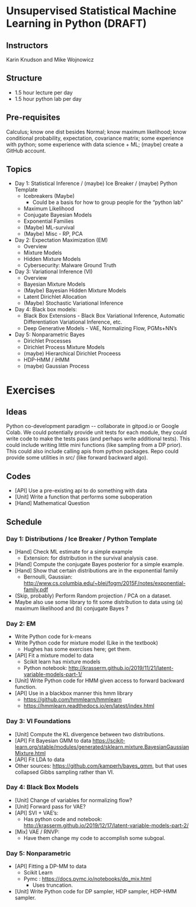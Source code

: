 # Unsupervised Statistical Machine Learning in Python (DRAFT)

## Instructors 
Karin Knudson and Mike Wojnowicz


## Structure 
* 1.5 hour lecture per day 
* 1.5 hour python lab per day

## Pre-requisites

Calculus;  know one dist besides Normal; know maximum likelihood; know conditional probability, expectation, covariance matrix; some experience with python; some experience with data science + ML; (maybe) create a GitHub account.

## Topics

* Day 1: Statistical Inference / (maybe) Ice Breaker / (maybe) Python Template 
    * Icebreakers (Maybe) 
        * Could be a basis for how to group people for the “python lab"
    * Maximum Likelihood
    * Conjugate Bayesian Models
    * Exponential Families 
    * (Maybe) ML-survival 
    * (Maybe)  Misc - RP, PCA 
* Day 2: Expectation Maximization (EM) 
    * Overview
    * Mixture Models
    * Hidden Mixture Models
    * Cybersecurity:  Malware Ground Truth 
* Day 3: Variational Inference (VI)
    * Overview
    * Bayesian Mixture Models
    * (Maybe) Bayesian Hidden Mixture Models
    * Latent Dirichlet Allocation 
    * (Maybe) Stochastic Variational Inference
* Day 4: Black box models:  
    * Black Box Extensions - Black Box Variational Inference, Automatic Differentiation Variational Inference, etc.
    * Deep Generative Models - VAE, Normalizing Flow, PGMs+NN’s
* Day 5: Nonparametric Bayes
    * Dirichlet Processes
    * Dirichlet Process Mixture Models
    * (maybe) Hierarchical Dirichlet Proceess
    * HDP-HMM /  iHMM
    * (maybe) Gaussian Process

# Exercises

## Ideas 
Python co-development paradigm -- collaborate in gitpod.io or Google Colab. We could potentially provide unit tests for each module, they could write code to make the tests pass (and perhaps write additional tests). This could include writing little mini functions (like sampling from a DP prior). This could also include calling apis from python packages.  Repo could provide some utilities in src/ (like forward backward algo).

## Codes
* [API] Use a pre-existing api to do something with data
* [Unit] Write a function that performs some suboperation
* [Hand] Mathematical Question 

## Schedule
### Day 1: Distributions / Ice Breaker / Python Template 
*  [Hand] Check ML estimate for a simple example
    * Extension: for distribution in the survival analysis case.
* [Hand] Compute the conjugate Bayes posterior for a simple example.
* [Hand] Show that certain distributions are in the exponential family
    * Bernoulli, Gaussian: http://www.cs.columbia.edu/~blei/fogm/2015F/notes/exponential-family.pdf
* (Skip, probably) Perform Random projection / PCA on a dataset.
* Maybe also use some library to fit some distribution to data using (a) maximum likelihood and (b) conjugate Bayes  ?

### Day 2: EM 
* Write Python code for k-means 
* Write Python code for mixture model (Like in the textbook)
    * Hughes has some exercises here; get them.
* [API] Fit a mixture model to data
    * Scikit learn  has mixture models 
    * Python notebook: http://krasserm.github.io/2019/11/21/latent-variable-models-part-1/
* [Unit] Write Python code for HMM given access to forward backward function.
* [API] Use in a blackbox manner this hmm library 
    * https://github.com/hmmlearn/hmmlearn
    * https://hmmlearn.readthedocs.io/en/latest/index.html

### Day 3: VI Foundations
* [Unit] Compute the KL divergence between two distributions.
* [API] Fit Bayesian GMM to data https://scikit-learn.org/stable/modules/generated/sklearn.mixture.BayesianGaussianMixture.html
* [API] Fit LDA to data 
* Other sources: https://github.com/kamperh/bayes_gmm, but that uses collapsed Gibbs sampling rather than VI.

### Day 4: Black Box Models
* [Unit] Change of variables for normalizing flow?
* [Unit] Forward pass for VAE?
* [API] SVI + VAE’s: 
    * Has python code and notebook: http://krasserm.github.io/2019/12/17/latent-variable-models-part-2/
* [Mix] VAE / RNVP:
    * Have them change my code to accomplish some subgoal.

### Day 5: Nonparametric
* [API] Fitting a DP-MM to data     
    * Scikit Learn 
    * Pymc : https://docs.pymc.io/notebooks/dp_mix.html
        * Uses truncation.
* [Unit] Write Python code for DP sampler, HDP sampler, HDP-HMM sampler. 


